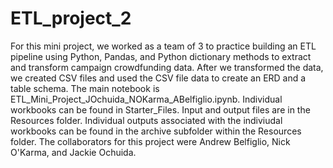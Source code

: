 # ETL_project_2
For this mini project, we worked as a team of 3 to practice building an ETL pipeline using Python, Pandas, and Python dictionary methods to extract and transform campaign crowdfunding data. After we transformed the data, we created CSV files and used the CSV file data to create an ERD and a table schema.
The main notebook is ETL_Mini_Project_JOchuida_NOKarma_ABelfiglio.ipynb. Individual workbooks can be found in Starter_Files. Input and output files are in the Resources folder. Individual outputs associated with the indiviudal workbooks can be found in the archive subfolder within the Resources folder.
The collaborators for this project were Andrew Belfiglio, Nick O'Karma, and Jackie Ochuida.
